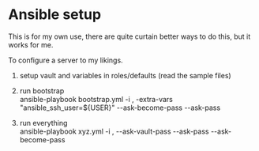 # Ansible setup 

This is for my own use, there are quite curtain better ways to do this, but it works for me.

To configure a server to my likings.

1) setup vault and variables in roles/defaults (read the sample files)

2) run bootstrap<br/>
ansible-playbook bootstrap.yml -i <ip>, -extra-vars "ansible_ssh_user=${USER}"  --ask-become-pass --ask-pass

3) run everything<br/>
ansible-playbook xyz.yml -i <ip>, --ask-vault-pass  --ask-pass --ask-become-pass

